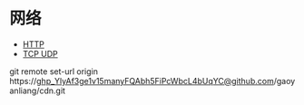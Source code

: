 # 网络

- [HTTP](https://www.wolai.com/yanliang/49ZMjM4D4mnyHS85M44KJH)
- [TCP UDP](https://www.wolai.com/yanliang/t6EzftgGar4C6oY2DV8AoA)

git remote set-url origin https://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@github.com/gaoyanliang/cdn.git







